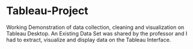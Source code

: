 # Tableau-Project
Working Demonstration of data collection, cleaning and visualization on Tableau Desktop. An Existing Data Set was shared by the professor and I had to extract, visualize and display data on the Tableau Interface.
